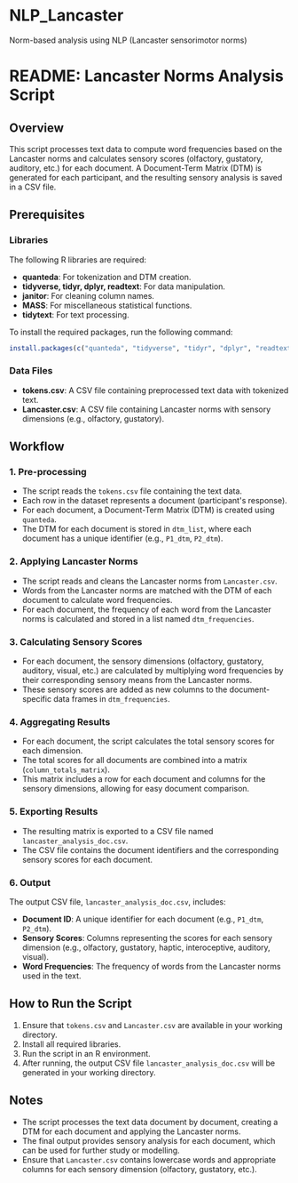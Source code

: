 # NLP_Lancaster
Norm-based analysis using NLP (Lancaster sensorimotor norms)
# README: Lancaster Norms Analysis Script

## Overview
This script processes text data to compute word frequencies based on the Lancaster norms and calculates sensory scores (olfactory, gustatory, auditory, etc.) for each document. A Document-Term Matrix (DTM) is generated for each participant, and the resulting sensory analysis is saved in a CSV file.

## Prerequisites

### Libraries
The following R libraries are required:
- **quanteda**: For tokenization and DTM creation.
- **tidyverse, tidyr, dplyr, readtext**: For data manipulation.
- **janitor**: For cleaning column names.
- **MASS**: For miscellaneous statistical functions.
- **tidytext**: For text processing.

To install the required packages, run the following command:
```R
install.packages(c("quanteda", "tidyverse", "tidyr", "dplyr", "readtext", "janitor", "MASS", "tidytext"))
```

### Data Files
- **tokens.csv**: A CSV file containing preprocessed text data with tokenized text.
- **Lancaster.csv**: A CSV file containing Lancaster norms with sensory dimensions (e.g., olfactory, gustatory).

## Workflow

### 1. Pre-processing
- The script reads the `tokens.csv` file containing the text data.
- Each row in the dataset represents a document (participant's response).
- For each document, a Document-Term Matrix (DTM) is created using `quanteda`.
- The DTM for each document is stored in `dtm_list`, where each document has a unique identifier (e.g., `P1_dtm`, `P2_dtm`).

### 2. Applying Lancaster Norms
- The script reads and cleans the Lancaster norms from `Lancaster.csv`.
- Words from the Lancaster norms are matched with the DTM of each document to calculate word frequencies.
- For each document, the frequency of each word from the Lancaster norms is calculated and stored in a list named `dtm_frequencies`.

### 3. Calculating Sensory Scores
- For each document, the sensory dimensions (olfactory, gustatory, auditory, visual, etc.) are calculated by multiplying word frequencies by their corresponding sensory means from the Lancaster norms.
- These sensory scores are added as new columns to the document-specific data frames in `dtm_frequencies`.

### 4. Aggregating Results
- For each document, the script calculates the total sensory scores for each dimension.
- The total scores for all documents are combined into a matrix (`column_totals_matrix`).
- This matrix includes a row for each document and columns for the sensory dimensions, allowing for easy document comparison.

### 5. Exporting Results
- The resulting matrix is exported to a CSV file named `lancaster_analysis_doc.csv`.
- The CSV file contains the document identifiers and the corresponding sensory scores for each document.

### 6. Output
The output CSV file, `lancaster_analysis_doc.csv`, includes:
- **Document ID**: A unique identifier for each document (e.g., `P1_dtm`, `P2_dtm`).
- **Sensory Scores**: Columns representing the scores for each sensory dimension (e.g., olfactory, gustatory, haptic, interoceptive, auditory, visual).
- **Word Frequencies**: The frequency of words from the Lancaster norms used in the text.

## How to Run the Script
1. Ensure that `tokens.csv` and `Lancaster.csv` are available in your working directory.
2. Install all required libraries.
3. Run the script in an R environment.
4. After running, the output CSV file `lancaster_analysis_doc.csv` will be generated in your working directory.

## Notes
- The script processes the text data document by document, creating a DTM for each document and applying the Lancaster norms.
- The final output provides sensory analysis for each document, which can be used for further study or modelling.
- Ensure that `Lancaster.csv` contains lowercase words and appropriate columns for each sensory dimension (olfactory, gustatory, etc.).


